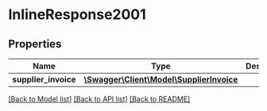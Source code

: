 # InlineResponse2001

## Properties
Name | Type | Description | Notes
------------ | ------------- | ------------- | -------------
**supplier_invoice** | [**\Swagger\Client\Model\SupplierInvoice**](SupplierInvoice.md) |  | [optional] 

[[Back to Model list]](../README.md#documentation-for-models) [[Back to API list]](../README.md#documentation-for-api-endpoints) [[Back to README]](../README.md)


